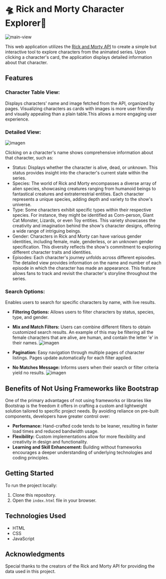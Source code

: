 
# 🛸 Rick and Morty Character Explorer🔎
![main-view](https://github.com/devcale/rick-morty-app/assets/65783607/14053678-23e5-419a-88b1-b68cac3e89c0)

This web application utilizes the [Rick and Morty API](https://rickandmortyapi.com/documentation) to create a simple but interactive tool to explore characters from the animated series. Upon clicking a character's card, the application displays detailed information about that character. 

## Features

### Character Table View: 
Displays characters' name and image fetched from the API, organized by pages. Visualizing characters as cards with images is more user friendly and visually appealing than a plain table.This allows a more engaging user experience.
### Detailed View:

![imagen](https://github.com/devcale/rick-morty-app/assets/65783607/344311f2-f4e3-4978-8fab-bf38fb55f29a)

Clicking on a character's name shows comprehensive information about that character, such as:

- Status: Displays whether the character is alive, dead, or unknown. This status provides insight into the character's current state within the series.
- Species: The world of Rick and Morty encompasses a diverse array of alien species, showcasing creatures ranging from humanoid beings to fantastical creatures and extraterrestrial entities. Each character represents a unique species, adding depth and variety to the show's universe.
- Type: Some characters exhibit specific types within their respective species. For instance, they might be identified as Corn-person, Giant Cat Monster, Lizards, or even Toy entities. This variety showcases the creativity and imagination behind the show's character designs, offering a wide range of intriguing beings.
- Gender: Characters in Rick and Morty can have various gender identities, including female, male, genderless, or an unknown gender specification. This diversity reflects the show's commitment to exploring different character traits and identities.
- Episodes: Each character's journey unfolds across different episodes. The detailed view provides information on the name and number of each episode in which the character has made an appearance. This feature allows fans to track and revisit the character's storyline throughout the series.



### Search Options:
Enables users to search for specific characters by name, with live results.
-   **Filtering Options:** Allows users to filter characters by status, species, type, and gender.
-   **Mix and Match Filters:** Users can combine different filters to obtain customized search results. An example of this may be filtering all the female characters that are alive, are human, and contain the letter 'e' in their names.
![imagen](https://github.com/devcale/rick-morty-app/assets/65783607/7d5bcf94-2090-42d8-92d9-8d5d702eb845)


-   **Pagination:** Easy navigation through multiple pages of character listings. Pages update automatically for each filter applied.
-   **No Matches Message:** Informs users when their search or filter criteria yield no results.
![imagen](https://github.com/devcale/rick-morty-app/assets/65783607/7f5289ef-c604-4224-bbd1-c0fe6020b540)



## Benefits of Not Using Frameworks like Bootstrap

One of the primary advantages of not using frameworks or libraries like Bootstrap is the freedom it offers in crafting a custom and lightweight solution tailored to specific project needs. By avoiding reliance on pre-built components, developers have greater control over:

-   **Performance:** Hand-crafted code tends to be leaner, resulting in faster load times and reduced bandwidth usage.
-   **Flexibility:** Custom implementations allow for more flexibility and creativity in design and functionality.
-   **Learning and Skill Enhancement:** Building without frameworks encourages a deeper understanding of underlying technologies and coding principles.

## Getting Started

To run the project locally:

1.  Clone this repository.
2.  Open the `index.html` file in your browser.

## Technologies Used

-   HTML
-   CSS
-   JavaScript

## Acknowledgments

Special thanks to the creators of the Rick and Morty API for providing the data used in this project.
